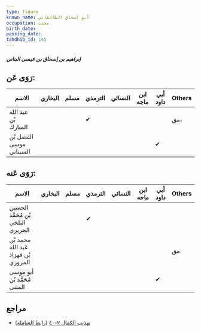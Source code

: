 ```yaml
---
type: figure
known_name: أبو إسحاق الطالقاني
occupation: محدث
birth_date:
passing_date:
tahdhib_id: 145
---
```

##### إبراهيم بن إسحاق بن عيسى البناني

## رَوَى عَن:
| الاسم                   | البخاري | مسلم | الترمذي | النسائي | ابن ماجه | أبي داود | Others |
| ----------------------- | ------- | ---- | ------- | ------- | -------- | -------- | ------ |
| عبد الله بْن المبارك    |         |      | ✔       |         |          |          | مق،    |
| الفضل بْن موسى السيناني |         |      |         |         |          | ✔        |        |
## رَوَى عَنه:
| الاسم                                | البخاري | مسلم | الترمذي | النسائي | ابن ماجه | أبي داود | Others |
| ------------------------------------ | ------- | ---- | ------- | ------- | -------- | -------- | ------ |
| الحسين بْن مُحَمَّد البلخي الجريري   |         |      | ✔       |         |          |          |        |
| محمد بْن عَبد الله بْن قهزاذ المروزي |         |      |         |         |          |          | مق     |
| أبو موسى مُحَمَّد بْن المثنى         |         |      |         |         |          | ✔        |        |
## مراجع
- [تهذيب الكمال ٢-٤٠](obsidian://open?vault=Tahdhib-al-Kamal&file=Figures/١٤٥-إبراهيم%20بن%20إسحاق%20بن%20عيسى%20البناني) ([رابط الشاملة](https://shamela.ws/book/3722/521))